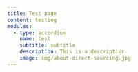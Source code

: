 ```yaml
---
title: Test page
content: testing
modules:
  - type: accordion
    name: test
    subtitle: subtitle
    description: This is a description
    image: img/about-direct-sourcing.jpg
---
```

